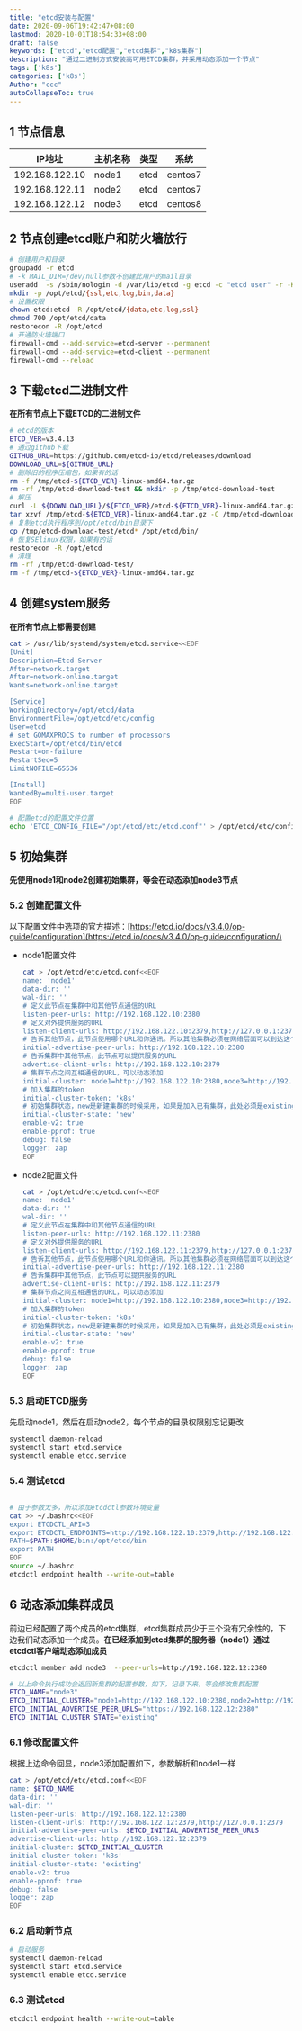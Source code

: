 ```yaml
---
title: "etcd安装与配置"
date: 2020-09-06T19:42:47+08:00
lastmod: 2020-10-01T18:54:33+08:00
draft: false
keywords: ["etcd","etcd配置","etcd集群","k8s集群"]
description: "通过二进制方式安装高可用ETCD集群，并采用动态添加一个节点"
tags: ['k8s']
categories: ['k8s']
Author: "ccc"
autoCollapseToc: true
---
```


<!--more-->

## 1 节点信息

| IP地址         | 主机名称  | 类型 | 系统    |
| -------------- | --------  | ---- | ------- |
| 192.168.122.10 | node1     | etcd | centos7 |
| 192.168.122.11 | node2     | etcd | centos7 |
| 192.168.122.12 | node3     | etcd | centos8 |


## 2 节点创建etcd账户和防火墙放行

```sh
# 创建用户和目录
groupadd -r etcd
# -k MAIL_DIR=/dev/null参数不创建此用户的mail目录
useradd  -s /sbin/nologin -d /var/lib/etcd -g etcd -c "etcd user" -r -K MAIL_DIR=/dev/null etcd
mkdir -p /opt/etcd/{ssl,etc,log,bin,data}
# 设置权限
chown etcd:etcd -R /opt/etcd/{data,etc,log,ssl}
chmod 700 /opt/etcd/data
restorecon -R /opt/etcd
# 开通防火墙端口
firewall-cmd --add-service=etcd-server --permanent
firewall-cmd --add-service=etcd-client --permanent
firewall-cmd --reload
```

## 3 下载etcd二进制文件

**在所有节点上下载ETCD的二进制文件**

```sh
# etcd的版本
ETCD_VER=v3.4.13
# 通过github下载
GITHUB_URL=https://github.com/etcd-io/etcd/releases/download
DOWNLOAD_URL=${GITHUB_URL}
# 删除旧的程序压缩包，如果有的话
rm -f /tmp/etcd-${ETCD_VER}-linux-amd64.tar.gz
rm -rf /tmp/etcd-download-test && mkdir -p /tmp/etcd-download-test
# 解压
curl -L ${DOWNLOAD_URL}/${ETCD_VER}/etcd-${ETCD_VER}-linux-amd64.tar.gz -o /tmp/etcd-${ETCD_VER}-linux-amd64.tar.gz
tar xzvf /tmp/etcd-${ETCD_VER}-linux-amd64.tar.gz -C /tmp/etcd-download-test --strip-components=1
# 复制etcd执行程序到/opt/etcd/bin目录下
cp /tmp/etcd-download-test/etcd* /opt/etcd/bin/
# 恢复SElinux权限，如果有的话
restorecon -R /opt/etcd
# 清理
rm -rf /tmp/etcd-download-test/
rm -f /tmp/etcd-${ETCD_VER}-linux-amd64.tar.gz
```
  
## 4 创建system服务

**在所有节点上都需要创建**

```sh
cat > /usr/lib/systemd/system/etcd.service<<EOF
[Unit]
Description=Etcd Server
After=network.target
After=network-online.target
Wants=network-online.target

[Service]
WorkingDirectory=/opt/etcd/data
EnvironmentFile=/opt/etcd/etc/config
User=etcd
# set GOMAXPROCS to number of processors
ExecStart=/opt/etcd/bin/etcd 
Restart=on-failure
RestartSec=5
LimitNOFILE=65536

[Install]
WantedBy=multi-user.target
EOF

# 配置etcd的配置文件位置
echo 'ETCD_CONFIG_FILE="/opt/etcd/etc/etcd.conf"' > /opt/etcd/etc/config
```

## 5 初始集群

**先使用node1和node2创建初始集群，等会在动态添加node3节点**
 
### 5.2 创建配置文件

以下配置文件中选项的官方描述：[https://etcd.io/docs/v3.4.0/op-guide/configuration](https://etcd.io/docs/v3.4.0/op-guide/configuration/)

* node1配置文件

    ```sh
    cat > /opt/etcd/etc/etcd.conf<<EOF
    name: 'node1'
    data-dir: ''
    wal-dir: ''
    # 定义此节点在集群中和其他节点通信的URL
    listen-peer-urls: http://192.168.122.10:2380
    # 定义对外提供服务的URL
    listen-client-urls: http://192.168.122.10:2379,http://127.0.0.1:2379
    # 告诉其他节点，此节点使用哪个URL和你通讯。所以其他集群必须在网络层面可以到达这个地址。URL可以包含域名
    initial-advertise-peer-urls: http://192.168.122.10:2380
    # 告诉集群中其他节点，此节点可以提供服务的URL
    advertise-client-urls: http://192.168.122.10:2379
    # 集群节点之间互相通信的URL，可以动态添加
    initial-cluster: node1=http://192.168.122.10:2380,node3=http://192.168.122.11:2380
    # 加入集群的token
    initial-cluster-token: 'k8s'
    # 初始集群状态，new是新建集群的时候采用，如果是加入已有集群，此处必须是existing
    initial-cluster-state: 'new'
    enable-v2: true
    enable-pprof: true
    debug: false
    logger: zap
    EOF
    ```

* node2配置文件

    ```sh
    cat > /opt/etcd/etc/etcd.conf<<EOF
    name: 'node1'
    data-dir: ''
    wal-dir: ''
    # 定义此节点在集群中和其他节点通信的URL
    listen-peer-urls: http://192.168.122.11:2380
    # 定义对外提供服务的URL
    listen-client-urls: http://192.168.122.11:2379,http://127.0.0.1:2379
    # 告诉其他节点，此节点使用哪个URL和你通讯。所以其他集群必须在网络层面可以到达这个地址。URL可以包含域名
    initial-advertise-peer-urls: http://192.168.122.11:2380
    # 告诉集群中其他节点，此节点可以提供服务的URL
    advertise-client-urls: http://192.168.122.11:2379
    # 集群节点之间互相通信的URL，可以动态添加
    initial-cluster: node1=http://192.168.122.10:2380,node3=http://192.168.122.11:2380
    # 加入集群的token
    initial-cluster-token: 'k8s'
    # 初始集群状态，new是新建集群的时候采用，如果是加入已有集群，此处必须是existing
    initial-cluster-state: 'new'
    enable-v2: true
    enable-pprof: true
    debug: false
    logger: zap
    EOF
    ```

### 5.3 启动ETCD服务

先启动node1，然后在启动node2，每个节点的目录权限别忘记更改

```sh
systemctl daemon-reload
systemctl start etcd.service
systemctl enable etcd.service
```

### 5.4 测试etcd

```sh

# 由于参数太多，所以添加etcdctl参数环境变量
cat >> ~/.bashrc<<EOF
export ETCDCTL_API=3
export ETCDCTL_ENDPOINTS=http://192.168.122.10:2379,http://192.168.122.11:2379
PATH=$PATH:$HOME/bin:/opt/etcd/bin
export PATH
EOF
source ~/.bashrc
etcdctl endpoint health --write-out=table
```

## 6 动态添加集群成员

前边已经配置了两个成员的etcd集群，etcd集群成员少于三个没有冗余性的，下边我们动态添加一个成员。**在已经添加到etcd集群的服务器（node1）通过etcdctl客户端动态添加成员**

```sh
etcdctl member add node3  --peer-urls=http://192.168.122.12:2380

# 以上命令执行成功会返回新集群的配置参数，如下，记录下来，等会修改集群配置
ETCD_NAME="node3"
ETCD_INITIAL_CLUSTER="node1=http://192.168.122.10:2380,node2=http://192.168.122.11:2380,node3=https://192.168.122.12:2380"
ETCD_INITIAL_ADVERTISE_PEER_URLS="https://192.168.122.12:2380"
ETCD_INITIAL_CLUSTER_STATE="existing"
```

### 6.1 修改配置文件

根据上边命令回显，node3添加配置如下，参数解析和node1一样

```sh
cat > /opt/etcd/etc/etcd.conf<<EOF
name: $ETCD_NAME
data-dir: ''
wal-dir: ''
listen-peer-urls: http://192.168.122.12:2380
listen-client-urls: http://192.168.122.12:2379,http://127.0.0.1:2379
initial-advertise-peer-urls: $ETCD_INITIAL_ADVERTISE_PEER_URLS
advertise-client-urls: http://192.168.122.12:2379
initial-cluster: $ETCD_INITIAL_CLUSTER
initial-cluster-token: 'k8s'
initial-cluster-state: 'existing'
enable-v2: true
enable-pprof: true
debug: false
logger: zap
EOF
```
        
### 6.2 启动新节点

```sh
# 启动服务
systemctl daemon-reload
systemctl start etcd.service
systemctl enable etcd.service
```
        
### 6.3 测试etcd

```sh
etcdctl endpoint health --write-out=table
```
